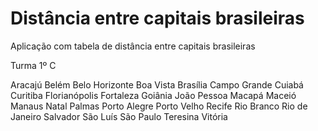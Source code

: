 # Distância entre capitais brasileiras 
Aplicação com tabela de distância entre capitais brasileiras

Turma 1º C

Aracajú
Belém
Belo Horizonte
Boa Vista
Brasília
Campo Grande
Cuiabá
Curitiba
Florianópolis
Fortaleza
Goiânia
João Pessoa
Macapá
Maceió
Manaus
Natal
Palmas
Porto Alegre
Porto Velho
Recife
Rio Branco
Rio de Janeiro
Salvador
São Luís
São Paulo
Teresina
Vitória
